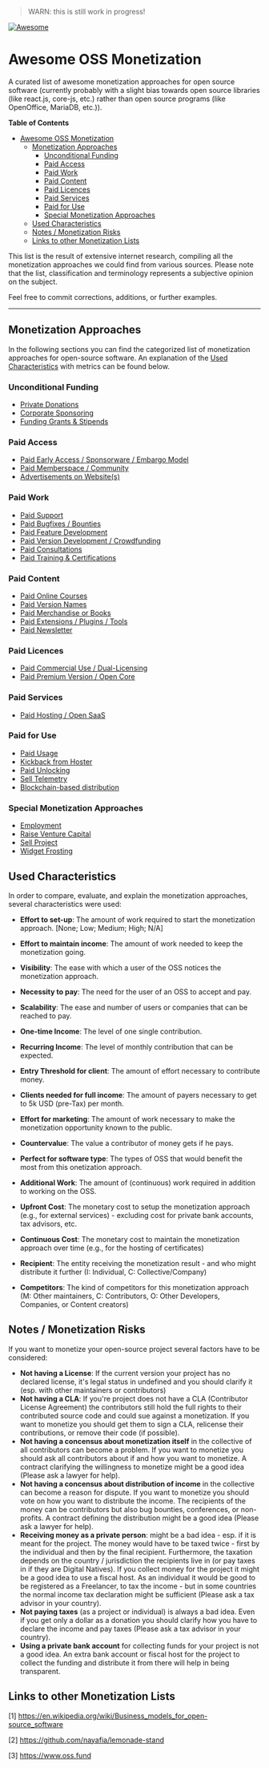 > WARN: this is still work in progress!

[![Awesome](https://awesome.re/badge-flat.svg)](https://awesome.re)

# Awesome OSS Monetization
A curated list of awesome monetization approaches for open source software (currently probably with a slight bias towards open source libraries (like react.js, core-js, etc.) rather than open source programs (like OpenOffice, MariaDB, etc.)).

__Table of Contents__
- [Awesome OSS Monetization](#awesome-oss-monetization)
  - [Monetization Approaches](#monetization-approaches)
    - [Unconditional Funding](#unconditional-funding)
    - [Paid Access](#paid-access)
    - [Paid Work](#paid-work)
    - [Paid Content](#paid-content)
    - [Paid Licences](#paid-licences)
    - [Paid Services](#paid-services)
    - [Paid for Use](#paid-for-use)
    - [Special Monetization Approaches](#special-monetization-approaches)
  - [Used Characteristics](#used-characteristics)
  - [Notes / Monetization Risks](#notes--monetization-risks)
  - [Links to other Monetization Lists](#links-to-other-monetization-lists)

This list is the result of extensive internet research, compiling all the monetization approaches we could find from various sources. Please note that the list, classification and terminology represents a subjective opinion on the subject.

Feel free to commit corrections, additions, or further examples.

---
## Monetization Approaches

In the following sections you can find the categorized list of monetization approaches for open-source software.
An explanation of the [Used Characteristics](#used-characteristics) with metrics can be found below.

### Unconditional Funding
* [Private Donations](./approaches/private-donations.md)
* [Corporate Sponsoring](./approaches/corporate-sponsoring.md)
* [Funding Grants & Stipends](./approaches/grants-and-stipends.md)

### Paid Access
* [Paid Early Access / Sponsorware / Embargo Model](./approaches/early-access.md)
* [Paid Memberspace / Community](./approaches/memberspace.md)
* [Advertisements on Website(s)](./approaches/advertisements.md)

### Paid Work
* [Paid Support](./approaches/paid-support.md)
* [Paid Bugfixes / Bounties](./approaches/paid-bugfixes.md)
* [Paid Feature Development](./approaches/paid-features.md)
* [Paid Version Development / Crowdfunding](./approaches/paid-versions.md)
* [Paid Consultations](./approaches/paid-consultations.md)
* [Paid Training & Certifications](./approaches/paid-certifications.md)

### Paid Content
* [Paid Online Courses](./approaches/paid-courses.md)
* [Paid Version Names](./approaches/paid-version-names.md)
* [Paid Merchandise or Books](./approaches/paid-merchandise.md)
* [Paid Extensions / Plugins / Tools](./approaches/paid-tools.md)
* [Paid Newsletter](./approaches/paid-newsletter.md)

### Paid Licences
* [Paid Commercial Use / Dual-Licensing](./approaches/dual-licensing.md)
* [Paid Premium Version / Open Core](./approaches/open-core.md)

### Paid Services
* [Paid Hosting / Open SaaS](./approaches/paid-hosting.md)

### Paid for Use
* [Paid Usage](./approaches/paid-usage.md)
* [Kickback from Hoster](./approaches/kickback.md)
* [Paid Unlocking](./approaches/paid-unlocking.md)
* [Sell Telemetry](./approaches/telemetry.md)
* [Blockchain-based distribution](./approaches/blockchain-distribution.md)

### Special Monetization Approaches
* [Employment](./approaches/employement.md)
* [Raise Venture Capital](./approaches/raise-venture-capital.md)
* [Sell Project](./approaches/acquisition.md)
* [Widget Frosting](./approaches/widget-frosting.md)

## Used Characteristics
In order to compare, evaluate, and explain the monetization approaches, several characteristics were used: 
* __Effort to set-up__: The amount of work required to start the monetization approach. [None; Low; Medium; High; N/A]
* __Effort to maintain income__: The amount of work needed to keep the monetization going. 
* __Visibility__: The ease with which a user of the OSS notices the monetization approach. 
* __Necessity to pay__: The need for the user of an OSS to accept and pay. 
* __Scalability__: The ease and number of users or companies that can be reached to pay. 
* __One-time Income__: The level of one single contribution. 
* __Recurring Income__: The level of monthly contribution that can be expected. 
* __Entry Threshold for client__: The amount of effort necessary to contribute money. 
* __Clients needed for full income__: The amount of payers necessary to get to 5k USD (pre-Tax) per month. 

* __Effort for marketing__: The amount of work necessary to make the monetization opportunity known to the public. 
* __Countervalue__: The value a contributor of money gets if he pays. 
* __Perfect for software type__: The types of OSS that would benefit the most from this onetization approach. 

* __Additional Work__: The amount of (continuous) work required in addition to working on the OSS. 
* __Upfront Cost__: The monetary cost to setup the monetization approach (e.g., for external services) - excluding cost for private bank accounts, tax advisors, etc. 
* __Continuous Cost__: The monetary cost to maintain the monetization approach over time (e.g., for the hosting of certificates)
* __Recipient__: The entity receiving the monetization result - and who might distribute it further (I: Individual, C: Collective/Company)
* __Competitors__: The kind of competitors for this monetization approach (M: Other maintainers, C: Contributors, O: Other Developers, Companies, or Content creators)

## Notes / Monetization Risks
If you want to monetize your open-source project several factors have to be considered:
* __Not having a License__: If the current version your project has no declared license, it's legal status in undefined and you should clarify it (esp. with other maintainers or contributors)
* __Not having a CLA__: If you're project does not have a CLA (Contributor License Agreement) the contributors still hold the full rights to their contributed source code and could sue against a monetization. If you want to monetize you should get them to sign a CLA, relicense their contributions, or remove their code (if possible).
* __Not having a concensus about monetization itself__ in the collective of all contributors can become a problem. If you want to monetize you should ask all contributors about if and how you want to monetize. A contract clarifying the willingness to monetize might be a good idea (Please ask a lawyer for help).
* __Not having a concensus about distribution of income__ in the collective can become a reason for dispute. If you want to monetize you should vote on how you want to distribute the income. The recipients of the money can be contributors but also bug bounties, conferences, or non-profits. A contract defining the distribution might be a good idea (Please ask a lawyer for help).
* __Receiving money as a private person__: might be a bad idea - esp. if it is meant for the project. The money would have to be taxed twice - first by the individual and then by the final recipient. Furthermore, the taxation depends on the country / jurisdiction the recipients live in (or pay taxes in if they are Digital Natives). If you collect money for the project it might be a good idea to use a fiscal host. As an individual it would be good to be registered as a Freelancer, to tax the income - but in some countries the normal income tax declaration might be sufficient (Please ask a tax advisor in your country).
* __Not paying taxes__ (as a project or individual) is always a bad idea. Even if you get only a dollar as a donation you should clarify how you have to declare the income and pay taxes (Please ask a tax advisor in your country).
* __Using a private bank account__ for collecting funds for your project is not a good idea. An extra bank account or fiscal host for the project to collect the funding and distribute it from there will help in being transparent.

## Links to other Monetization Lists
[1] https://en.wikipedia.org/wiki/Business_models_for_open-source_software

[2] https://github.com/nayafia/lemonade-stand 

[3] https://www.oss.fund


